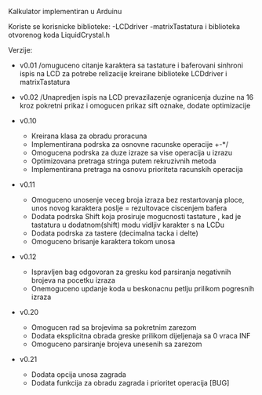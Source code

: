 Kalkulator implementiran u Arduinu

Koriste se korisnicke biblioteke:
    -LCDdriver
    -matrixTastatura
i biblioteka otvorenog koda LiquidCrystal.h

Verzije:
 - v0.01 /omuguceno citanje karaktera sa tastature i baferovani sinhroni ispis na LCD za potrebe relizacije kreirane biblioteke LCDdriver i       matrixTastatura

 - v0.02 /Unapredjen ispis na LCD prevazilazenje ogranicenja duzine na 16 kroz pokretni prikaz i omogucen prikaz sift oznake, dodate optimizacije

 - v0.10
    - Kreirana klasa za obradu proracuna
    - Implementirana podrska za osnovne racunske operacije +-*/
    - Omogucena podrska za duze izraze sa vise operacija u izrazu
    - Optimizovana pretraga stringa putem rekruzivnih metoda
    - Implementirana pretraga na osnovu prioriteta racunskih operacija

 - v0.11
    - Omoguceno unosenje veceg broja izraza bez restartovanja ploce, unos novog karaktera poslje = rezultovace ciscenjem bafera
    - Dodata podrska Shift koja prosiruje mogucnosti tastature , kad je tastatura u dodatnom(shift) modu vidljiv karakter s na LCDu
    - Dodata podrska za tastere (decimalna tacka i delte)
    - Omoguceno brisanje karaktera tokom unosa

 - v0.12
    - Ispravljen bag odgovoran za gresku kod parsiranja negativnih brojeva na pocetku izraza
    - Onemoguceno updanje koda u beskonacnu petlju prilikom pogresnih izraza
- v0.20
    - Omogucen rad sa brojevima sa pokretnim zarezom
    - Dodata eksplicitna obrada greske prilikom dijeljenaja sa 0 vraca INF
    - Omoguceno parsiranje brojeva unesenih sa zarezom
- v0.21
    - Dodata opcija unosa zagrada
    - Dodata funkcija za obradu zagrada i prioritet operacija [BUG]